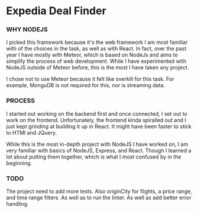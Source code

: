 # Expedia Deal Finder

### WHY NODEJS

I picked this framework because it's the web framework I am most familiar with of the choices in the task, as well as with React. In fact, over the past year I have mostly with Meteor, which is based on NodeJs and aims to simplify the process of web development. While I have experimented wtih NodeJS outside of Meteor before, this is the most I have taken any project. 

I chose not to use Meteor because it felt like overkill for this task. For example, MongoDB is not required for this, nor is streaming data. 

### PROCESS
I started out working on the backend first and once connected, I set out to work on the frontend. Unfortunately, the frontend kinda spiralled out and I just kept grinding at building it up in React. It might have been faster to stick to HTMl and JQuery. 

While this is the most in-depth project with NodeJS I have worked on, I am very familiar with basics of NodeJS, Express, and React. Though I learned a lot about putting them together, which is what I most confused by in the beginning.  

### TODO
The project need to add more tests. Also originCity for flights, a price range, and time range filters. As well as to run the linter. As well as add better error handling.